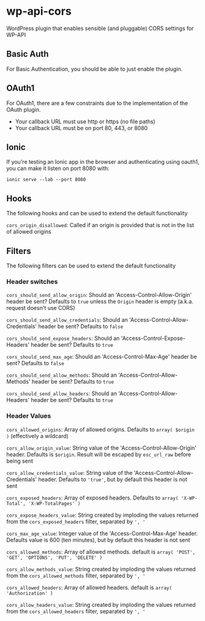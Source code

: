# wp-api-cors
WordPress plugin that enables sensible (and pluggable) CORS settings for WP-API

Basic Auth
---

For Basic Authentication, you should be able to just enable the plugin.

OAuth1
---

For OAuth1, there are a few constraints due to the implementation of the OAuth plugin.

* Your callback URL must use http or https (no file paths)
* Your callback URL must be on port 80, 443, or 8080

Ionic
---

If you're testing an Ionic app in the browser and authenticating using oauth1, you can make it listen on port 8080 with:

`ionic serve --lab --port 8080`

Hooks
---

The following hooks and can be used to extend the default functionality

`cors_origin_disallowed`: Called if an origin is provided that is not in the list of allowed origins


Filters
---

The following filters can be used to extend the default functionality

### Header switches

`cors_should_send_allow_origin`: Should an 'Access-Control-Allow-Origin' header be sent? Defaults to `true` unless the `Origin` header is empty (a.k.a. request doesn't use CORS)

`cors_should_send_allow_credentials`: Should an 'Access-Control-Allow-Credentials' header be sent? Defaults to `false`

`cors_should_send_expose_headers`: Should an 'Access-Control-Expose-Headers' header be sent? Defaults to `true`

`cors_should_send_max_age`: Should an 'Access-Control-Max-Age' header be sent? Defaults to `false`

`cors_should_send_allow_methods`: Should an 'Access-Control-Allow-Methods' header be sent? Defaults to `true`

`cors_should_send_allow_headers`: Should an 'Access-Control-Allow-Headers' header be sent? Defaults to `true`

### Header Values

`cors_allowed_origins`: Array of allowed origins. Defaults to `array( $origin )` (effectively a wildcard)

`cors_allow_origin_value`: String value of the 'Access-Control-Allow-Origin' header. Defaults is `$origin`. Result will be escaped by `esc_url_raw` before being sent

`cors_allow_credentials_value`: String value of the 'Access-Control-Allow-Credentials' header. Defaults to `'true'`, but by default this header is not sent

`cors_exposed_headers`: Array of exposed headers. Defaults to `array( 'X-WP-Total', 'X-WP-TotalPages' )`

`cors_expose_headers_value`: String created by imploding the values returned from the `cors_exposed_headers` filter, separated by `', '`

`cors_max_age_value`: Integer value of the 'Access-Control-Max-Age' header. Defaults value is 600 (ten minutes), but by default this header is not sent

`cors_allowed_methods`: Array of allowed methods. default is `array( 'POST', 'GET', 'OPTIONS', 'PUT', 'DELETE' )`

`cors_allow_methods_value`: String created by imploding the values returned from the `cors_allowed_methods` filter, separated by `', '`

`cors_allowed_headers`: Array of allowed headers. default is `array( 'Authorization' )`

`cors_allow_headers_value`: String created by imploding the values returned from the `cors_allowed_headers` filter, separated by `', '`
